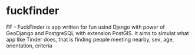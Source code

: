 fuckfinder
==========

FF - FuckFinder is app written for fun usind Django with power of GeoDjango and PostgreSQL with extension PostGIS. It aims to simulat what app like Tinder does, that is finding people meeting nearby, sex, age, orientation, criteria
